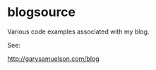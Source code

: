 # blogsource
Various code examples associated with my blog.  

See:   

http://garysamuelson.com/blog